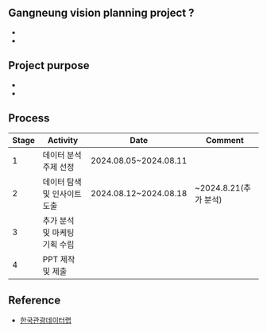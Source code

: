 ## Gangneung vision planning project ?
- 
- 

## Project purpose
- 
- 
## Process

|Stage|Activity|Date|Comment|
|--|--|--|--|
|1|데이터 분석 주제 선정|2024.08.05~2024.08.11||
|2|데이터 탐색 및 인사이트 도출|2024.08.12~2024.08.18|~2024.8.21(추가 분석)|
|3|추가 분석 및 마케팅 기획 수립|||
|4|PPT 제작 및 제출|||

## Reference
- [한국관광데이터랩](https://datalab.visitkorea.or.kr/datalab/portal/main/getMainForm.do)